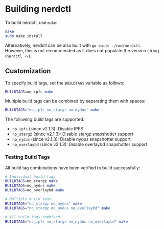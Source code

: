 # Building nerdctl

To build nerdctl, use `make`:

```bash
make
sudo make install
```

Alternatively, nerdctl can be also built with `go build ./cmd/nerdctl`.
However, this is not recommended as it does not populate the version string (`nerdctl -v`).

## Customization

To specify build tags, set the `BUILDTAGS` variable as follows:

```bash
BUILDTAGS=no_ipfs make
```

Multiple build tags can be combined by separating them with spaces:

```bash
BUILDTAGS="no_ipfs no_stargz no_nydus" make
```

The following build tags are supported:
* `no_ipfs` (since v2.1.3): Disable IPFS
* `no_stargz` (since v2.1.3): Disable stargz snapshotter support
* `no_nydus` (since v2.1.3): Disable nydus snapshotter support
* `no_overlaybd` (since v2.1.3): Disable overlaybd snapshotter support

### Testing Build Tags

All build tag combinations have been verified to build successfully:

```bash
# Individual build tags
BUILDTAGS=no_stargz make
BUILDTAGS=no_nydus make
BUILDTAGS=no_overlaybd make

# Multiple build tags
BUILDTAGS="no_stargz no_nydus" make
BUILDTAGS="no_stargz no_nydus no_overlaybd" make

# All build tags combined
BUILDTAGS="no_ipfs no_stargz no_nydus no_overlaybd" make
```

